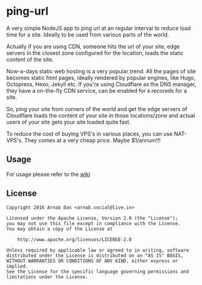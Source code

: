 # ping-url

A very simple NodeJS app to ping url at an regular interval to reduce load time for a site. Ideally to be used from various parts of the world.

Actually if you are using CDN, someone hits the url of your site, edge servers in the closest zone configured for the location, loads the static content of the site.

Now-a-days static web hosting is a very popular trend. All the pages of site becomes static html pages, ideally rendered by popular engines, like Hugo, Octopress, Hexo, Jekyll etc. If you're using Cloudflare as the DNS manager, they have a on-the-fly CDN service, can be enabled for `A` recoreds for a site.

So, ping your site from corners of the world and get the edge servers of Cloudflare loads the content of your site in those locations/zone and actual users of your site gets your site loaded quite fast.

To reduce the cost of buying VPS's in various places, you can use NAT-VPS's. They comes at a very cheap price. Maybe $1/annum!!!

## Usage

For usage please refer to the [wiki](https://github.com/coderuse/ping-url/wiki)

## License

```
Copyright 2016 Arnab Das <arnab.social@live.in>

Licensed under the Apache License, Version 2.0 (the "License");
you may not use this file except in compliance with the License.
You may obtain a copy of the License at

    http://www.apache.org/licenses/LICENSE-2.0

Unless required by applicable law or agreed to in writing, software
distributed under the License is distributed on an "AS IS" BASIS,
WITHOUT WARRANTIES OR CONDITIONS OF ANY KIND, either express or implied.
See the License for the specific language governing permissions and
limitations under the License.
```